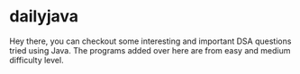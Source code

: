 # dailyjava
Hey there, you can checkout some interesting and important DSA questions tried using Java.
The programs added over here are from easy and medium difficulty level.
